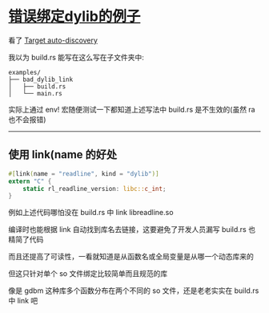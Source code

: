 # [错误绑定dylib的例子](2021/07/bad_example_in_dylib_linking.md)

看了 [Target auto-discovery](https://doc.rust-lang.org/cargo/reference/cargo-targets.html#target-auto-discovery)

我以为 build.rs 能写在这么写在子文件夹中:

```
examples/
├── bad_dylib_link
│   ├── build.rs
│   └── main.rs
```

实际上通过 env! 宏随便测试一下都知道上述写法中 build.rs 是不生效的(虽然 ra 也不会报错)

---

## 使用 link(name 的好处

```rust
#[link(name = "readline", kind = "dylib")]
extern "C" {
    static rl_readline_version: libc::c_int;
}
```

例如上述代码哪怕没在 build.rs 中 link libreadline.so

编译时也能根据 link 自动找到库名去链接，这要避免了开发人员漏写 build.rs 也精简了代码

而且还提高了可读性，一看就知道是从函数名或全局变量是从哪一个动态库来的

但这只针对单个 so 文件绑定比较简单而且规范的库

像是 gdbm 这种库多个函数分布在两个不同的 so 文件，还是老老实实在 build.rs 中 link 吧
